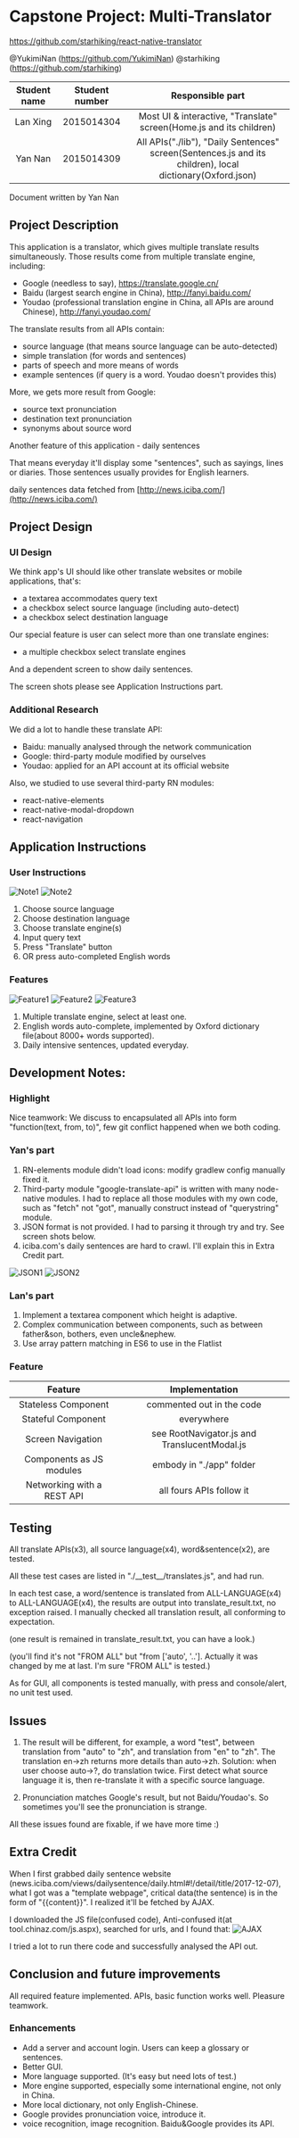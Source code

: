 # Capstone Project: Multi-Translator

https://github.com/starhiking/react-native-translator

@YukimiNan (https://github.com/YukimiNan) @starhiking (https://github.com/starhiking)

| Student name | Student number | Responsible part |
|:------------:|:--------------:|:----------------:|
| Lan Xing     | 2015014304     | Most UI & interactive, "Translate" screen(Home.js and its children) |
| Yan Nan      | 2015014309     | All APIs("./lib"), "Daily Sentences" screen(Sentences.js and its children), local dictionary(Oxford.json) |

Document written by Yan Nan

## Project Description
This application is a translator, which gives multiple translate results simultaneously. Those results come from multiple translate engine, including:

- Google (needless to say), https://translate.google.cn/
- Baidu (largest search engine in China), http://fanyi.baidu.com/
- Youdao (professional translation engine in China, all APIs are around Chinese), http://fanyi.youdao.com/

The translate results from all APIs contain:

 - source language (that means source language can be auto-detected)
 - simple translation (for words and sentences)
 - parts of speech and more means of words
 - example sentences (if query is a word. Youdao doesn't provides this)

More, we gets more result from Google:

 - source text pronunciation
 - destination text pronunciation
 - synonyms about source word

Another feature of this application - daily sentences

That means everyday it'll display some "sentences", such as sayings, lines or diaries. Those sentences usually provides for English learners.

daily sentences data fetched from [http://news.iciba.com/](http://news.iciba.com/)

## Project Design

### UI Design
We think app's UI should like other translate websites or mobile applications, that's:

 - a textarea accommodates query text
 - a checkbox select source language (including auto-detect)
 - a checkbox select destination language

Our special feature is user can select more than one translate engines:

 - a multiple checkbox select translate engines

And a dependent screen to show daily sentences.

The screen shots please see Application Instructions part.

### Additional Research
We did a lot to handle these translate API:

 - Baidu: manually analysed through the network communication
 - Google: third-party module modified by ourselves
 - Youdao: applied for an API account at its official website

Also, we studied to use several third-party RN modules:

 - react-native-elements
 - react-native-modal-dropdown
 - react-navigation

## Application Instructions

### User Instructions
![Note1](./document/Note1.png) ![Note2](./document/Note2.png)

1. Choose source language
2. Choose destination language
3. Choose translate engine(s)
4. Input query text
5. Press "Translate" button
6. OR press auto-completed English words

### Features
![Feature1](./document/Feature1.png) ![Feature2](./document/Feature2.png) ![Feature3](./document/Feature3.png)

1. Multiple translate engine, select at least one.
2. English words auto-complete, implemented by Oxford dictionary file(about 8000+ words supported).
3. Daily intensive sentences, updated everyday.

## Development Notes:

### Highlight
Nice teamwork: We discuss to encapsulated all APIs into form "function(text, from, to)", few git conflict happened when we both coding.

### Yan's part
1. RN-elements module didn't load icons: modify gradlew config manually fixed it.
2. Third-party module "google-translate-api" is written with many node-native modules. I had to replace all those modules with my own code, such as "fetch" not "got", manually construct instead of "querystring" module.
3. JSON format is not provided. I had to parsing it through try and try. See screen shots below.
4. iciba.com's daily sentences are hard to crawl. I'll explain this in Extra Credit part.

![JSON1](./document/JSON1.png) ![JSON2](./document/JSON2.png)

### Lan's part
1. Implement a textarea component which height is adaptive.
2. Complex communication between components, such as between father&son, bothers, even uncle&nephew.
3. Use array pattern matching in ES6 to use in the Flatlist

### Feature
|          Feature           |                 Implementation               |
|:--------------------------:|:--------------------------------------------:|
| Stateless Component        | commented out in the code                    |
| Stateful Component         | everywhere                                   |
| Screen Navigation          | see RootNavigator.js and TranslucentModal.js |
| Components as JS modules   | embody in "./app" folder                     |
| Networking with a REST API | all fours APIs follow it                     |

## Testing
All translate APIs(x3), all source language(x4), word&sentence(x2), are tested.

All these test cases are listed in "./\_\_test\_\_/translates.js", and had run.

In each test case, a word/sentence is translated from ALL-LANGUAGE(x4) to ALL-LANGUAGE(x4), the results are output into translate_result.txt, no exception raised. I manually checked all translation result, all conforming to expectation.

(one result is remained in translate_result.txt, you can have a look.)

(you'll find it's not "FROM ALL" but "from ['auto', '..']. Actually it was changed by me at last. I'm sure "FROM ALL" is tested.)

As for GUI, all components is tested manually, with press and console/alert, no unit test used.

## Issues
1. The result will be different, for example, a word "test", between translation from "auto" to "zh", and translation from "en" to "zh". The translation en->zh returns more details than auto->zh. Solution: when user choose auto->?, do translation twice. First detect what source language it is, then re-translate it with a specific source language.

2. Pronunciation matches Google's result, but not Baidu/Youdao's. So sometimes you'll see the pronunciation is strange.

All these issues found are fixable, if we have more time :)

## Extra Credit
When I first grabbed daily sentence website (news.iciba.com/views/dailysentence/daily.html#!/detail/title/2017-12-07), what I got was a "template webpage", critical data(the sentence) is in the form of "{{content}}". I realized it'll be fetched by AJAX.

I downloaded the JS file(confused code), Anti-confused it(at tool.chinaz.com/js.aspx), searched for urls, and I found that:
![AJAX](./document/AJAX.png)

I tried a lot to run there code and successfully analysed the API out.

## Conclusion and future improvements
All required feature implemented. APIs, basic function works well. Pleasure teamwork.

### Enhancements
 - Add a server and account login. Users can keep a glossary or sentences.
 - Better GUI.
 - More language supported. (It's easy but need lots of test.)
 - More engine supported, especially some international engine, not only in China.
 - More local dictionary, not only English-Chinese.
 - Google provides pronunciation voice, introduce it.
 - voice recognition, image recognition. Baidu&Google provides its API.

